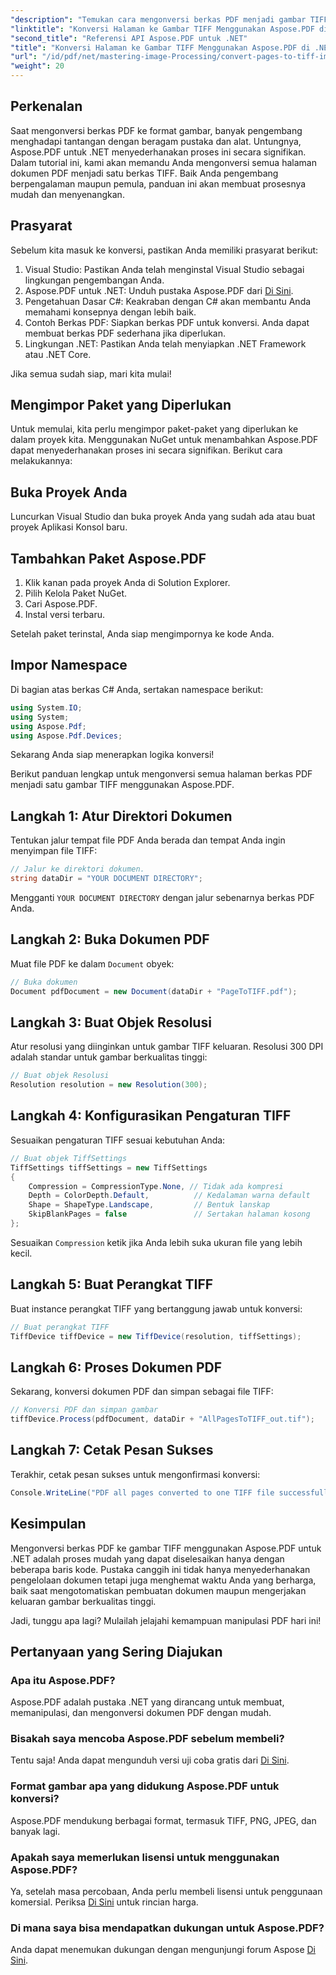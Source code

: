 ```yaml
---
"description": "Temukan cara mengonversi berkas PDF menjadi gambar TIFF berkualitas tinggi dengan mudah menggunakan pustaka Aspose.PDF untuk .NET. Tutorial langkah demi langkah ini menyediakan instruksi yang jelas dan contoh kode."
"linktitle": "Konversi Halaman ke Gambar TIFF Menggunakan Aspose.PDF di .NET"
"second_title": "Referensi API Aspose.PDF untuk .NET"
"title": "Konversi Halaman ke Gambar TIFF Menggunakan Aspose.PDF di .NET"
"url": "/id/pdf/net/mastering-image-Processing/convert-pages-to-tiff-images/"
"weight": 20
---
```


## Perkenalan

Saat mengonversi berkas PDF ke format gambar, banyak pengembang menghadapi tantangan dengan beragam pustaka dan alat. Untungnya, Aspose.PDF untuk .NET menyederhanakan proses ini secara signifikan. Dalam tutorial ini, kami akan memandu Anda mengonversi semua halaman dokumen PDF menjadi satu berkas TIFF. Baik Anda pengembang berpengalaman maupun pemula, panduan ini akan membuat prosesnya mudah dan menyenangkan.

## Prasyarat

Sebelum kita masuk ke konversi, pastikan Anda memiliki prasyarat berikut:

1. Visual Studio: Pastikan Anda telah menginstal Visual Studio sebagai lingkungan pengembangan Anda.
2. Aspose.PDF untuk .NET: Unduh pustaka Aspose.PDF dari [Di Sini](https://releases.aspose.com/pdf/net/).
3. Pengetahuan Dasar C#: Keakraban dengan C# akan membantu Anda memahami konsepnya dengan lebih baik.
4. Contoh Berkas PDF: Siapkan berkas PDF untuk konversi. Anda dapat membuat berkas PDF sederhana jika diperlukan.
5. Lingkungan .NET: Pastikan Anda telah menyiapkan .NET Framework atau .NET Core.

Jika semua sudah siap, mari kita mulai!

## Mengimpor Paket yang Diperlukan

Untuk memulai, kita perlu mengimpor paket-paket yang diperlukan ke dalam proyek kita. Menggunakan NuGet untuk menambahkan Aspose.PDF dapat menyederhanakan proses ini secara signifikan. Berikut cara melakukannya:

## Buka Proyek Anda

Luncurkan Visual Studio dan buka proyek Anda yang sudah ada atau buat proyek Aplikasi Konsol baru.

## Tambahkan Paket Aspose.PDF

1. Klik kanan pada proyek Anda di Solution Explorer.
2. Pilih Kelola Paket NuGet.
3. Cari Aspose.PDF.
4. Instal versi terbaru.

Setelah paket terinstal, Anda siap mengimpornya ke kode Anda.

##  Impor Namespace

Di bagian atas berkas C# Anda, sertakan namespace berikut:

```csharp
using System.IO;
using System;
using Aspose.Pdf;
using Aspose.Pdf.Devices;
```

Sekarang Anda siap menerapkan logika konversi!

Berikut panduan lengkap untuk mengonversi semua halaman berkas PDF menjadi satu gambar TIFF menggunakan Aspose.PDF.

## Langkah 1: Atur Direktori Dokumen

Tentukan jalur tempat file PDF Anda berada dan tempat Anda ingin menyimpan file TIFF:

```csharp
// Jalur ke direktori dokumen.
string dataDir = "YOUR DOCUMENT DIRECTORY";
```

Mengganti `YOUR DOCUMENT DIRECTORY` dengan jalur sebenarnya berkas PDF Anda.

## Langkah 2: Buka Dokumen PDF

Muat file PDF ke dalam `Document` obyek:

```csharp
// Buka dokumen
Document pdfDocument = new Document(dataDir + "PageToTIFF.pdf");
```

## Langkah 3: Buat Objek Resolusi

Atur resolusi yang diinginkan untuk gambar TIFF keluaran. Resolusi 300 DPI adalah standar untuk gambar berkualitas tinggi:

```csharp
// Buat objek Resolusi
Resolution resolution = new Resolution(300);
```

## Langkah 4: Konfigurasikan Pengaturan TIFF

Sesuaikan pengaturan TIFF sesuai kebutuhan Anda:

```csharp
// Buat objek TiffSettings
TiffSettings tiffSettings = new TiffSettings
{
    Compression = CompressionType.None, // Tidak ada kompresi
    Depth = ColorDepth.Default,          // Kedalaman warna default
    Shape = ShapeType.Landscape,         // Bentuk lanskap
    SkipBlankPages = false               // Sertakan halaman kosong
};
```

Sesuaikan `Compression` ketik jika Anda lebih suka ukuran file yang lebih kecil.

## Langkah 5: Buat Perangkat TIFF

Buat instance perangkat TIFF yang bertanggung jawab untuk konversi:

```csharp
// Buat perangkat TIFF
TiffDevice tiffDevice = new TiffDevice(resolution, tiffSettings);
```

## Langkah 6: Proses Dokumen PDF

Sekarang, konversi dokumen PDF dan simpan sebagai file TIFF:

```csharp
// Konversi PDF dan simpan gambar
tiffDevice.Process(pdfDocument, dataDir + "AllPagesToTIFF_out.tif");
```

## Langkah 7: Cetak Pesan Sukses

Terakhir, cetak pesan sukses untuk mengonfirmasi konversi:

```csharp
Console.WriteLine("PDF all pages converted to one TIFF file successfully!");
```

## Kesimpulan

Mengonversi berkas PDF ke gambar TIFF menggunakan Aspose.PDF untuk .NET adalah proses mudah yang dapat diselesaikan hanya dengan beberapa baris kode. Pustaka canggih ini tidak hanya menyederhanakan pengelolaan dokumen tetapi juga menghemat waktu Anda yang berharga, baik saat mengotomatiskan pembuatan dokumen maupun mengerjakan keluaran gambar berkualitas tinggi. 

Jadi, tunggu apa lagi? Mulailah jelajahi kemampuan manipulasi PDF hari ini!

## Pertanyaan yang Sering Diajukan

### Apa itu Aspose.PDF?
Aspose.PDF adalah pustaka .NET yang dirancang untuk membuat, memanipulasi, dan mengonversi dokumen PDF dengan mudah.

### Bisakah saya mencoba Aspose.PDF sebelum membeli?
Tentu saja! Anda dapat mengunduh versi uji coba gratis dari [Di Sini](https://releases.aspose.com/).

### Format gambar apa yang didukung Aspose.PDF untuk konversi?
Aspose.PDF mendukung berbagai format, termasuk TIFF, PNG, JPEG, dan banyak lagi.

### Apakah saya memerlukan lisensi untuk menggunakan Aspose.PDF?
Ya, setelah masa percobaan, Anda perlu membeli lisensi untuk penggunaan komersial. Periksa [Di Sini](https://purchase.aspose.com/) untuk rincian harga.

### Di mana saya bisa mendapatkan dukungan untuk Aspose.PDF?
Anda dapat menemukan dukungan dengan mengunjungi forum Aspose [Di Sini](https://forum.aspose.com/c/pdf/10).